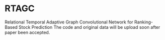 # RTAGC
Relational Temporal Adaptive Graph Convolutional Network for Ranking-Based Stock Prediction
The code and original data will be upload soon after paper been accepted.
